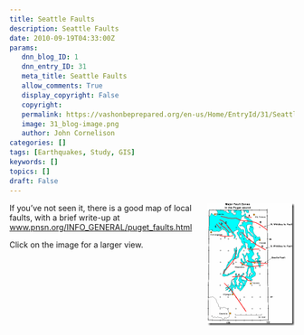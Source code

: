 ```yaml
---
title: Seattle Faults
description: Seattle Faults
date: 2010-09-19T04:33:00Z
params:
   dnn_blog_ID: 1
   dnn_entry_ID: 31
   meta_title: Seattle Faults
   allow_comments: True
   display_copyright: False
   copyright: 
   permalink: https://vashonbeprepared.org/en-us/Home/EntryId/31/Seattle-Faults
   image: 31_blog-image.png
   author: John Cornelison
categories: []
tags: [Earthquakes, Study, GIS]
keywords: []
topics: []
draft: False
---
```


<p><a href="/images/dnnBlog/1/31/WLW-SeattleFaults_12F20-fig.pug_flts_2.gif"><img title="fig.pug_flts" border="0" alt="fig.pug_flts" align="right" width="154" height="217" style="border-right-width: 0px; margin: 0px 0px 0px 5px; display: inline; border-top-width: 0px; border-bottom-width: 0px; border-left-width: 0px" src="/images/dnnBlog/1/31/WLW-SeattleFaults_12F20-fig.pug_flts_thumb.gif" /></a> If you’ve not seen it, there is a good map of local faults, with a brief write-up at <a title="http://www.pnsn.org/INFO_GENERAL/puget_faults.html" href="http://www.pnsn.org/INFO_GENERAL/puget_faults.html">www.pnsn.org/INFO_GENERAL/puget_faults.html</a></p>
<p>Click on the image for a larger view.</p>
